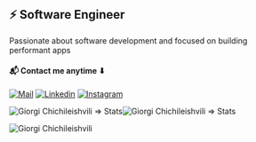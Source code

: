 ## ⚡ Software Engineer

Passionate about software development and focused on building performant apps

#### 📬 Contact me anytime ⬇

[![Mail](https://img.shields.io/badge/-Email%20me!-black?style=for-the-badge&logo=gmail)](mailto:giochichileishvili20@gmail.com)
[![Linkedin](https://img.shields.io/badge/-LinkedIn-black?style=for-the-badge&logo=Linkedin)](https://www.linkedin.com/in/giorgi-chichileishvili-2a0770249/)
[![Instagram](https://img.shields.io/badge/-Instagram-black?style=for-the-badge&logo=instagram)](https://www.instagram.com/gchichileishvili11/)

<div style="display:flex; align-items: center; flex-wrap: wrap;">
    <img src="https://github-readme-stats-sigma-five.vercel.app/api?username=chichileishvili&count_private=true&show_icons=true&include_all_commits=true&theme=calm" alt="Giorgi Chichileishvili => Stats" />
   <img src="https://github-readme-stats-sigma-five.vercel.app/api/top-langs/?username=chichileishvili&layout=compact" alt="Giorgi Chichileishvili => Stats" />
</div>

<p><img align="center" src="https://github-readme-streak-stats.herokuapp.com/?user=chichileishvili&" alt="Giorgi Chichileishvili" /></p>
